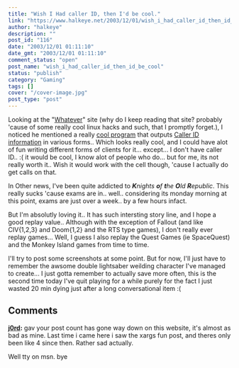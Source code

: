 ```yaml
---
title: "Wish I Had caller ID, then I'd be cool."
link: "https://www.halkeye.net/2003/12/01/wish_i_had_caller_id_then_id_be_cool/"
author: "halkeye"
description: ""
post_id: "116"
date: "2003/12/01 01:11:10"
date_gmt: "2003/12/01 01:11:10"
comment_status: "open"
post_name: "wish_i_had_caller_id_then_id_be_cool"
status: "publish"
category: "Gaming"
tags: []
cover: "/cover-image.jpg"
post_type: "post"
---
```


Looking at the "[Whatever](http://www.whatever.ca)" site (why do I keep reading that site? probably 'cause of some really cool linux hacks and such, that I promptly forget.), I noticed he mentioned a really [cool program](http://ncid.sourceforge.net/) that outputs [Caller ID information](http://ncid.sourceforge.net/) in various forms.. Which looks really cool, and I could have alot of fun writing different forms of clients for it... except... I don't have caller ID.. :( it would be cool, I know alot of people who do... but for me, its not really worth it.. Wish it would work with the cell though, 'cause I actually do get calls on that.

In Other news, I've been quite addicted to _**K**nights **o**f **t**he **O**ld **R**epublic_. This really sucks 'cause exams are in.. well.. considering its monday morning at this point, exams are just over a week.. by a few hours infact.

But I'm absolutly loving it.. It has such intersting story line, and I hope a good replay value.. Although with the exception of Fallout (and like CIV{1,2,3} and Doom{1,2} and the RTS type games), I don't really ever replay games... Well, I guess I also replay the Quest Games (ie SpaceQuest) and the Monkey Island games from time to time.

I'll try to post some screenshots at some point. But for now, I'll just have to remember the awsome double lightsaber weilding character I've managed to create... I just gotta remember to actually save more often, this is the second time today I've quit playing for a while purely for the fact I just wasted 20 min dying just after a long conversational item :(

## Comments

**[j0rd](#10 "2003-12-07 23:54:41"):** gav your post count has gone way down on this website, it's almost as bad as mine. Last time i came here i saw the xargs fun post, and theres only been like 4 since then. Rather sad actually.

Well tty on msn. bye

